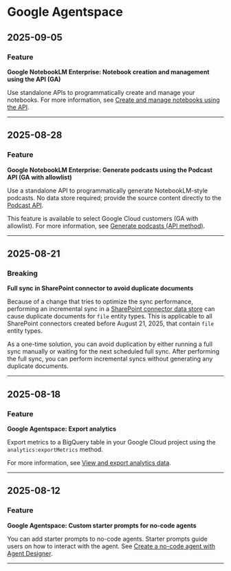 # Google Agentspace

## 2025-09-05

### Feature

**Google NotebookLM Enterprise: Notebook creation and management using the API (GA)**

Use standalone APIs to programmatically create and manage your notebooks. For more information, see [Create and manage notebooks using the API](https://cloud.google.com/agentspace/notebooklm-enterprise/docs/api-notebooks).

---
## 2025-08-28

### Feature

**Google NotebookLM Enterprise: Generate podcasts using the Podcast API (GA with allowlist)**

Use a standalone API to programmatically generate NotebookLM-style podcasts. No data store required; provide the source content directly to the [Podcast API](https://cloud.google.com/agentspace/docs/reference/rest/v1/projects.locations.podcasts.operations).

This feature is available to select Google Cloud customers (GA with allowlist). For more information, see [Generate podcasts (API method)](https://cloud.google.com/agentspace/notebooklm-enterprise/docs/podcast-api).

---
## 2025-08-21

### Breaking

**Full sync in SharePoint connector to avoid duplicate documents**

Because of a change that tries to optimize the sync performance, performing an incremental sync in a [SharePoint connector data store](https://cloud.google.com/agentspace/docs/connect-sharepoint-online) can cause duplicate documents for `file` entity types. This is applicable to all SharePoint connectors created before August 21, 2025, that contain `file` entity types.

As a one-time solution, you can avoid duplication by either running a full sync manually or waiting for the next scheduled full sync. After performing the full sync, you can perform incremental syncs without generating any duplicate documents.

---
## 2025-08-18

### Feature

**Google Agentspace: Export analytics**

Export metrics to a BigQuery table in your Google Cloud project using the `analytics:exportMetrics` method.

For more information, see [View and export analytics data](https://cloud.google.com/agentspace/docs/view-analytics#export_metrics).

---
## 2025-08-12

### Feature

**Google Agentspace: Custom starter prompts for no-code agents**

You can add starter prompts to no-code agents. Starter prompts guide users on how to interact with the agent. See [Create a no-code agent with Agent Designer](https://cloud.google.com/agentspace/docs/agent-designer).

---
